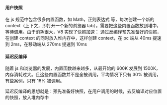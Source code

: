 #### 用户快照

在 js 规范中包含很多内置函数，如 Math，正则表达式 等，每次创建一个新的 context（上下文，即打开一个新的浏览器 tab），需要把这些内置函数放到堆中，等待调用。由于消耗很大，V8 实现了快照加速：
通过反编译预先准备好的快照，在创建 context 的同时放入堆内存中，这样创建 context，在 pc 端从 40ms 提速到 2ms，在移动端从 270ms 提速到 10ms

#### 延迟反编译

随着 js 和浏览器的发展，内置函数越来越多，从最开始的 600K 发展到 1500K，内存消耗过大。且这些内置函数并不是全被调用，平均情况下只有 30% 被调用，有些案例，只有 16% 被调用。

延迟反编译的思想就是：预先准备好快照，在用户调用的时候，去反编译对应位置的快照，放入堆内存中

